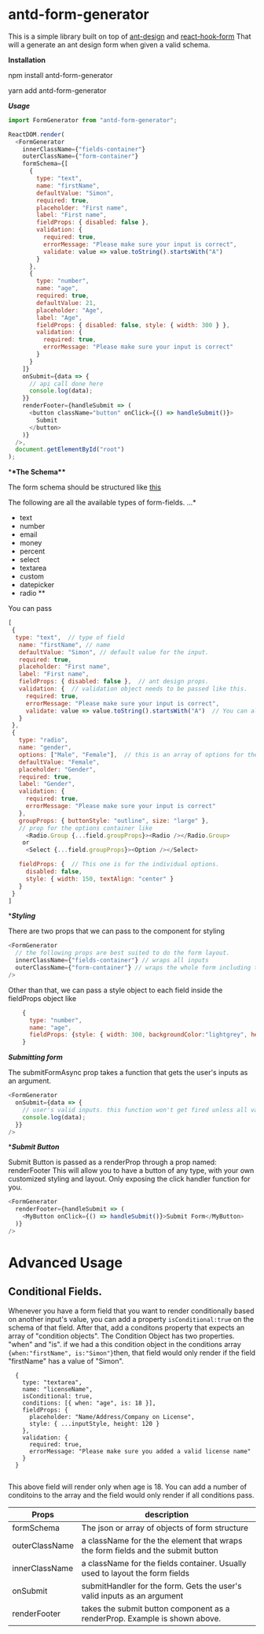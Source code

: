 # antd-form-generator

This is a simple library built on top of [ant-design](http://ant.design) and [react-hook-form](https://react-hook-form.com)
That will a generate an ant design form when given a valid schema.

**Installation**
  
  npm install antd-form-generator 
  
  
  yarn add antd-form-generator
  


**_Usage_**

```javascript
import FormGenerator from "antd-form-generator";

ReactDOM.render(
  <FormGenerator
    innerClassName={"fields-container"}
    outerClassName={"form-container"}
    formSchema={[
      {
        type: "text",
        name: "firstName",
        defaultValue: "Simon",
        required: true,
        placeholder: "First name",
        label: "First name",
        fieldProps: { disabled: false },
        validation: {
          required: true,
          errorMessage: "Please make sure your input is correct",
          validate: value => value.toString().startsWith("A")
        }
      },
      {
        type: "number",
        name: "age",
        required: true,
        defaultValue: 21,
        placeholder: "Age",
        label: "Age",
        fieldProps: { disabled: false, style: { width: 300 } },
        validation: {
          required: true,
          errorMessage: "Please make sure your input is correct"
        }
      }
    ]}
    onSubmit={data => {
      // api call done here
      console.log(data);
    }}
    renderFooter={handleSubmit => (
      <button className="button" onClick={() => handleSubmit()}>
        Submit
      </button>
    )}
  />,
  document.getElementById("root")
);
```

\***\*The Schema\*\***

The form schema should be structured like [this](https://github.com/simonsisay/react-hook-form-antdesign/blob/master/src/sampleFormSchema.js)

The following are all the available types of form-fields.
...\*

- text
- number
- email
- money
- percent
- select
- textarea
- custom
- datepicker
- radio
  \*\*

You can pass

```javascript
[
 {
  type: "text",  // type of field
   name: "firstName", // name
   defaultValue: "Simon", // default value for the input.
   required: true,
   placeholder: "First name",
   label: "First name",
   fieldProps: { disabled: false },  // ant design props.
   validation: {  // validation object needs to be passed like this.
     required: true,
     errorMessage: "Please make sure your input is correct",
     validate: value => value.toString().startsWith("A")  // You can also pass a custom validation function.
   }
 },
 {
   type: "radio",
   name: "gender",
   options: ["Male", "Female"],  // this is an array of options for the radio.
   defaultValue: "Female",
   placeholder: "Gender",
   required: true,
   label: "Gender",
   validation: {
     required: true,
     errorMessage: "Please make sure your input is correct"
   },
   groupProps: { buttonStyle: "outline", size: "large" },
   // prop for the options container like
     <Radio.Group {...field.groupProps}><Radio /></Radio.Group>
    or
     <Select {...field.groupProps}><Option /></Select>

   fieldProps: {  // This one is for the individual options.
     disabled: false,
     style: { width: 150, textAlign: "center" }
   }
 }
]
```

\***_Styling_**

There are two props that we can pass to the component for styling

```javascript
<FormGenerator
  // the following props are best suited to do the form layout.
  innerClassName={"fields-container"} // wraps all inputs
  outerClassName={"form-container"} // wraps the whole form including the submit button passed as a render prop
/>
```

Other than that, we can pass a style object to each field inside the fieldProps object like

```javascript
    {
      type: "number",
      name: "age",
      fieldProps: {style: { width: 300, backgroundColor:"lightgrey", height:50, border:"none" } }
    }
```

**_Submitting form_**

The submitFormAsync prop takes a function that gets the user's inputs as an argument.

```javascript
<FormGenerator
  onSubmit={data => {
    // user's valid inputs. this function won't get fired unless all validations have passed.
    console.log(data);
  }}
/>
```

\***_Submit Button_**

Submit Button is passed as a renderProp through a prop named: renderFooter
This will allow you to have a button of any type, with your own customized styling and layout.
Only exposing the click handler function for you.

```javascript
<FormGenerator
  renderFooter={handleSubmit => (
    <MyButton onClick={() => handleSubmit()}>Submit Form</MyButton>
  )}
/>
```

# Advanced Usage

## Conditional Fields.

Whenever you have a form field that you want to render conditionally based on another input's value, you can add a property 
`isConditional:true` on the schema of that field. After that, add a conditons property that expects an array of "condition objects". The Condition Object has two properties. "when" and "is". 
if we had a this condition object in the conditions array `{when:"firstName", is:"Simon"}`then, that field would only render if the field "firstName" has a value of "Simon".


```
  {
    type: "textarea",
    name: "licenseName",
    isConditional: true,
    conditions: [{ when: "age", is: 18 }],
    fieldProps: {
      placeholder: "Name/Address/Company on License",
      style: { ...inputStyle, height: 120 }
    },
    validation: {
      required: true,
      errorMessage: "Please make sure you added a valid license name"
    }
  }
  
```
This above field will render only when age is 18. You can add a number of conditoins to the array and the field would only render if all conditions pass.



| Props          | description                                                                      |
| -------------- | -------------------------------------------------------------------------------- |
| formSchema     | The json or array of objects of form structure                                   |
| outerClassName | a className for the the element that wraps the form fields and the submit button |
| innerClassName | a className for the fields container. Usually used to layout the form fields     |
| onSubmit       | submitHandler for the form. Gets the user's valid inputs as an argument          |
| renderFooter   | takes the submit button component as a renderProp. Example is shown above.       |
